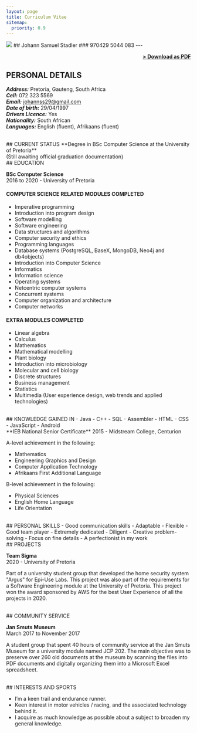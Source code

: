 ```yaml
---
layout: page
title: Curriculum Vitae
sitemap:
  priority: 0.9
---
```


<img src="{{ '/assets/img/profile.jpg' | prepend: site.baseurl }}" id="about-img">
## Johann Samuel Stadler
### 970429 5044 083
---

<span style="float: right; "><a href="{{ '/assets/Johann Stadler Curriculum Vitae.pdf' | prepend: site.baseurl }}"><strong>> Download as PDF</strong></a> </span>
<br>

## PERSONAL DETAILS

***Address:***  Pretoria, Gauteng, South Africa <br/>
***Cell:***  072 323 5569 <br/>
***Email:***  johannss29@gmail.com <br/>
***Date of birth:***  29/04/1997 <br/>
***Drivers Licence:***  Yes <br/>
***Nationality:***  South African <br/>
***Languages:***  English (fluent), Afrikaans (fluent)

<br/>
## CURRENT STATUS
**Degree in BSc Computer Science at the University of Pretoria** <br/>
(Still awaiting official graduation documentation)

<br/>
## EDUCATION

**BSc Computer Science**  
2016 to 2020 - University of Pretoria

#### COMPUTER SCIENCE RELATED MODULES COMPLETED
- Imperative programming
- Introduction into program design 
- Software modelling 
- Software engineering 
- Data structures and algorithms 
- Computer security and ethics 
- Programming languages 
- Database systems (PostgreSQL, BaseX, MongoDB, Neo4j and db4objects) 
- Introduction into Computer Science 
- Informatics 
- Information science 
- Operating systems 
- Netcentric computer systems 
- Concurrent systems 
- Computer organization and architecture 
- Computer networks

#### EXTRA MODULES COMPLETED
- Linear algebra
- Calculus
- Mathematics
- Mathematical modelling
- Plant biology
- Introduction into microbiology
- Molecular and cell biology
- Discrete structures
- Business management
- Statistics
- Multimedia (User experience design, web trends and applied technologies)

<br/>
## KNOWLEDGE GAINED IN
- Java
- C++
- SQL
- Assembler
- HTML
- CSS
- JavaScript
- Android

<br/>
**IEB National Senior Certificate**  
2015 - Midstream College, Centurion

A-level achievement in the following: 
- Mathematics
- Engineering Graphics and Design
- Computer Application Technology
- Afrikaans First Additional Language 

B-level achievement in the following: 
- Physical Sciences
- English Home Language
- Life Orientation

<br/>
## PERSONAL SKILLS
- Good communication skills
- Adaptable
- Flexible
- Good team player
- Extremely dedicated
- Diligent
- Creative problem-solving
- Focus on fine details
- A perfectionist in my work

<br/>
## PROJECTS

**Team Sigma**<br/>
2020 - University of Pretoria

Part of a university student group that developed the home security system "Argus" for Epi-Use Labs. This project was also part of the requirements for a Software Engineering module at the University of Pretoria. This project won the award sponsored by AWS for the best User Experience of all the projects in 2020.

<br/>
## COMMUNITY SERVICE

**Jan Smuts Museum**  
March 2017 to November 2017 

A student group that spent 40 hours of community service at the Jan Smuts Museum for a university module named JCP 202. The main objective was to preserve over 260 old documents at the museum by scanning the files into PDF documents and digitally organizing them into a Microsoft Excel spreadsheet.

<br/>
## INTERESTS AND SPORTS

-  I’m a keen trail and endurance runner.
-  Keen interest in motor vehicles / racing, and the associated technology behind it.
-  I acquire as much knowledge as possible about a subject to broaden my general knowledge.


